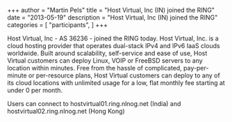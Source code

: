 +++
author = "Martin Pels"
title = "Host Virtual, Inc (IN) joined the RING"
date = "2013-05-19"
description = "Host Virtual, Inc (IN) joined the RING"
categories = [
    "participants",
]
+++

Host Virtual, Inc - AS 36236 - joined the RING today. Host Virtual, Inc. is a cloud hosting provider that operates dual-stack IPv4 and IPv6 IaaS clouds worldwide. Built around scalability, self-service and ease of use, Host Virtual customers can deploy Linux, VOIP or FreeBSD servers to any location within minutes. Free from the hassle of complicated, pay-per-minute or per-resource plans, Host Virtual customers can deploy to any of its cloud locations with unlimited usage for a low, flat monthly fee starting at under 0 per month.

Users can connect to hostvirtual01.ring.nlnog.net (India) and hostvirtual02.ring.nlnog.net (Hong Kong)

